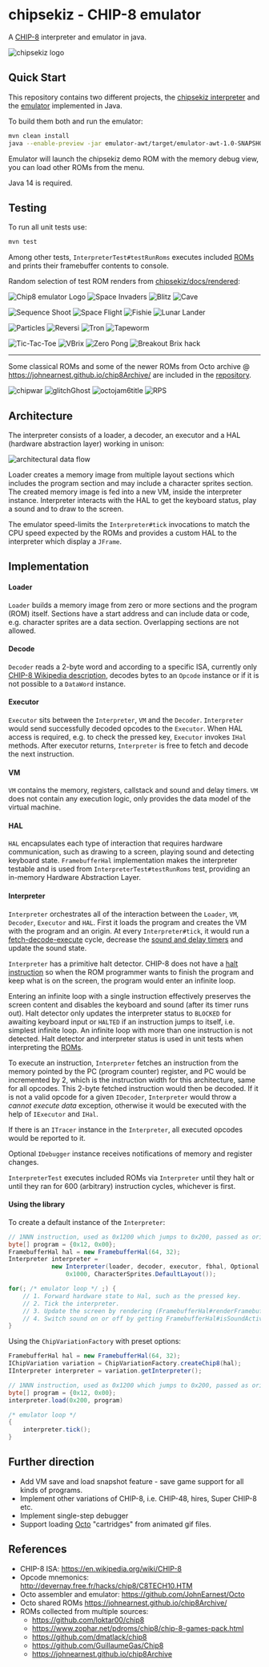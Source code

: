 # chipsekiz - CHIP-8 emulator

A [CHIP-8](https://en.wikipedia.org/wiki/CHIP-8) interpreter and emulator in java.

![chipsekiz logo](chipsekiz/docs/chipsekiz.png)

## Quick Start

This repository contains two different projects, the [chipsekiz interpreter](chipsekiz) and the [emulator](emulator-awt) implemented in Java.

To build them both and run the emulator:

```bash
mvn clean install
java --enable-preview -jar emulator-awt/target/emulator-awt-1.0-SNAPSHOT-jar-with-dependencies.jar
```

Emulator will launch the chipsekiz demo ROM with the memory debug view, you can load other ROMs from the menu.

Java 14 is required.

## Testing

To run all unit tests use:

```bash
mvn test
```

Among other tests, `InterpreterTest#testRunRoms` executes included [ROMs](roms) and prints their framebuffer contents to console.

Random selection of test ROM renders from [chipsekiz/docs/rendered](chipsekiz/docs/rendered):

![Chip8 emulator Logo](chipsekiz/docs/rendered/Chip8%20emulator%20Logo%20[Garstyciuks]-cycle217.png) ![Space Invaders](chipsekiz/docs/rendered/Space%20Invaders%20[David%20Winter]-cycle600.png) ![Blitz](chipsekiz/docs/rendered/Blitz%20[David%20Winter]-cycle32.png) ![Cave](chipsekiz/docs/rendered/Cave-cycle600.png)

![Sequence Shoot](chipsekiz/docs/rendered/Sequence%20Shoot%20[Joyce%20Weisbecker]-cycle600.png) ![Space Flight](chipsekiz/docs/rendered/Space%20Flight-cycle600.png) ![Fishie](chipsekiz/docs/rendered/Fishie%20[Hap,%202005]-cycle101.png) ![Lunar Lander](<chipsekiz/docs/rendered/Lunar%20Lander%20(Udo%20Pernisz,%201979)-cycle213.png>)

![Particles](chipsekiz/docs/rendered/Particle%20Demo%20[zeroZshadow,%202008]-cycle600.png) ![Reversi](chipsekiz/docs/rendered/Reversi%20[Philip%20Baltzer]-cycle600.png) ![Tron](chipsekiz/docs/rendered/Tron-cycle600.png) ![Tapeworm](chipsekiz/docs/rendered/Tapeworm%20[JDR,%201999]-cycle600.png)

![Tic-Tac-Toe](chipsekiz/docs/rendered/Tic-Tac-Toe%20[David%20Winter]-cycle164.png) ![VBrix](chipsekiz/docs/rendered/Vertical%20Brix%20[Paul%20Robson,%201996]-cycle600.png) ![Zero Pong](chipsekiz/docs/rendered/ZeroPong%20[zeroZshadow,%202007]-cycle600.png) ![Breakout Brix hack](chipsekiz/docs/rendered/Breakout%20%28Brix%20hack%29%20[David%20Winter,%201997]-cycle600.png)

---

Some classical ROMs and some of the newer ROMs from Octo archive @ https://johnearnest.github.io/chip8Archive/ are included in the [repository](roms).

![chipwar](chipsekiz/docs/rendered/chipwar.png)
![glitchGhost](chipsekiz/docs/rendered/glitchGhost.png)
![octojam6title](chipsekiz/docs/rendered/octojam6title.png)
![RPS](chipsekiz/docs/rendered/RPS.png)

## Architecture

The interpreter consists of a loader, a decoder, an executor and a HAL (hardware abstraction layer) working in unison:

![architectural data flow](chipsekiz/docs/arch-dataflow.png)

Loader creates a memory image from multiple layout sections which includes the program section and may include a character sprites section. The created memory image is fed into a new VM, inside the interpreter instance. Interpreter interacts with the HAL to get the keyboard status, play a sound and to draw to the screen.

The emulator speed-limits the `Interpreter#tick` invocations to match the CPU speed expected by the ROMs and provides a custom HAL to the interpreter which display a `JFrame`.

## Implementation

#### Loader

`Loader` builds a memory image from zero or more sections and the program (ROM) itself. Sections have a start address and can include data or code, e.g. character sprites are a data section. Overlapping sections are not allowed.

#### Decode

`Decoder` reads a 2-byte word and according to a specific ISA, currently only [CHIP-8 Wikipedia description](https://en.wikipedia.org/wiki/CHIP-8), decodes bytes to an `Opcode` instance or if it is not possible to a `DataWord` instance.

#### Executor

`Executor` sits between the `Interpreter`, `VM` and the `Decoder`. `Interpreter` would send successfully decoded opcodes to the `Executor`. When HAL access is required, e.g. to check the pressed key, `Executor` invokes `IHal` methods. After executor returns, `Interpreter` is free to fetch and decode the next instruction.

#### VM

`VM` contains the memory, registers, callstack and sound and delay timers. `VM` does not contain any execution logic, only provides the data model of the virtual machine.

#### HAL

`HAL` encapsulates each type of interaction that requires hardware communication, such as drawing to a screen, playing sound and detecting keyboard state. `FramebufferHal` implementation makes the interpreter testable and is used from `InterpreterTest#testRunRoms` test, providing an in-memory Hardware Abstraction Layer.

#### Interpreter

`Interpreter` orchestrates all of the interaction between the `Loader`, `VM`, `Decoder`, `Executor` and `HAL`. First it loads the program and creates the VM with the program and an origin. At every `Interpreter#tick`, it would run a [fetch-decode-execute](https://en.wikipedia.org/wiki/Instruction_cycle) cycle, decrease the [sound and delay timers](https://en.wikipedia.org/wiki/CHIP-8#Timers) and update the sound state.

`Interpreter` has a primitive halt detector. CHIP-8 does not have a [halt instruction](<https://en.wikipedia.org/wiki/Halt_and_Catch_Fire_(computing)>) so when the ROM programmer wants to finish the program and keep what is on the screen, the program would enter an infinite loop.

Entering an infinite loop with a single instruction effectively preserves the screen content and disables the keyboard and sound (after its timer runs out). Halt detector only updates the interpreter status to `BLOCKED` for awaiting keyboard input or `HALTED` if an instruction jumps to itself, i.e. simplest infinite loop. An infinite loop with more than one instruction is not detected. Halt detector and interpreter status is used in unit tests when interpreting the [ROMs](src/test/resources/roms).

To execute an instruction, `Interpreter` fetches an instruction from the memory pointed by the PC (program counter) register, and PC would be incremented by 2, which is the instruction width for this architecture, same for all opcodes. This 2-byte fetched instruction would then be decoded. If it is not a valid opcode for a given `IDecoder`, `Interpreter` would throw a _cannot execute data_ exception, otherwise it would be executed with the help of `IExecutor` and `IHal`.

If there is an `ITracer` instance in the `Interpreter`, all executed opcodes would be reported to it.

Optional `IDebugger` instance receives notifications of memory and register changes.

`InterpreterTest` executes included ROMs via `Interpreter` until they halt or until they ran for 600 (arbitrary) instruction cycles, whichever is first.

#### Using the library

To create a default instance of the `Interpreter`:

```java
// 1NNN instruction, used as 0x1200 which jumps to 0x200, passed as origin to the interpreter below, causing an infinite loop.
byte[] program = {0x12, 0x00};
FramebufferHal hal = new FramebufferHal(64, 32);
Interpreter interpreter =
            new Interpreter(loader, decoder, executor, fbhal, Optional.empty(), 0x200, program,
                0x1000, CharacterSprites.DefaultLayout());

for(; /* emulator loop */ ;) {
    // 1. Forward hardware state to Hal, such as the pressed key.
    // 2. Tick the interpreter.
    // 3. Update the screen by rendering (FramebufferHal#renderFramebuffer) or directly from your own IHal implementation.
    // 4. Switch sound on or off by getting FramebufferHal#isSoundActive or in response to IHal#sound.
}
```

Using the `ChipVariationFactory` with preset options:

```java
FramebufferHal hal = new FramebufferHal(64, 32);
IChipVariation variation = ChipVariationFactory.createChip8(hal);
IInterpreter interpreter = variation.getInterpreter();

// 1NNN instruction, used as 0x1200 which jumps to 0x200, passed as origin to the interpreter below, causing an infinite loop.
byte[] program = {0x12, 0x00};
interpreter.load(0x200, program)

/* emulator loop */
{
    interpreter.tick();
}
```

## Further direction

- Add VM save and load snapshot feature - save game support for all kinds of programs.
- Implement other variations of CHIP-8, i.e. CHIP-48, hires, Super CHIP-8 etc.
- Implement single-step debugger
- Support loading [Octo](https://github.com/JohnEarnest/Octo) "cartridges" from animated gif files.

## References

- CHIP-8 ISA: https://en.wikipedia.org/wiki/CHIP-8
- Opcode mnemonics: http://devernay.free.fr/hacks/chip8/C8TECH10.HTM
- Octo assembler and emulator: https://github.com/JohnEarnest/Octo
- Octo shared ROMs https://johnearnest.github.io/chip8Archive/
- ROMs collected from multiple sources:
  - https://github.com/loktar00/chip8
  - https://www.zophar.net/pdroms/chip8/chip-8-games-pack.html
  - https://github.com/dmatlack/chip8
  - https://github.com/GuillaumeGas/Chip8
  - https://johnearnest.github.io/chip8Archive
